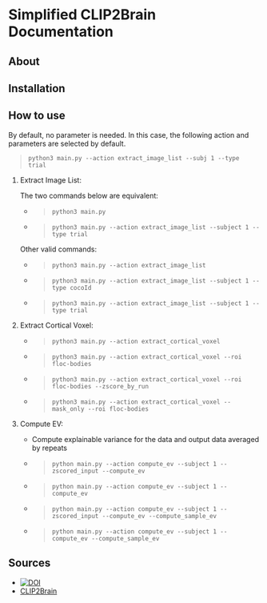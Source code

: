 # Simplified CLIP2Brain Documentation

## About

## Installation

## How to use

By default, no parameter is needed. In this case, the following action and parameters are selected by default.

> `python3 main.py --action extract_image_list --subj 1 --type trial`

1. Extract Image List:

    The two commands below are equivalent:
    * > `python3 main.py`
    * > `python3 main.py --action extract_image_list --subject 1 --type trial`

    Other valid commands:
    * > `python3 main.py --action extract_image_list`
    * > `python3 main.py --action extract_image_list --subject 1 --type cocoId`
    * > `python3 main.py --action extract_image_list --subject 1 --type trial`

2. Extract Cortical Voxel:

    * > `python3 main.py --action extract_cortical_voxel`
    * > `python3 main.py --action extract_cortical_voxel --roi floc-bodies`
    * > `python3 main.py --action extract_cortical_voxel --roi floc-bodies --zscore_by_run`
    * > `python3 main.py --action extract_cortical_voxel --mask_only --roi floc-bodies`

3. Compute EV:
    * Compute explainable variance for the data and output data averaged by repeats
    * > `python main.py --action compute_ev --subject 1 --zscored_input --compute_ev`
    * > `python main.py --action compute_ev --subject 1 --compute_ev`
    * > `python main.py --action compute_ev --subject 1 --zscored_input --compute_ev --compute_sample_ev`
    * > `python main.py --action compute_ev --subject 1 --compute_ev --compute_sample_ev`

## Sources
- [![DOI](https://zenodo.org/badge/663684836.svg)](https://zenodo.org/badge/latestdoi/663684836)
- [CLIP2Brain](https://github.com/ariaaay/clip2brain/tree/main)